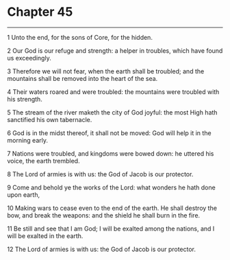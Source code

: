 # Chapter 45

***

1 Unto the end, for the sons of Core, for the hidden.

2 Our God is our refuge and strength: a helper in troubles, which have found us exceedingly.

3 Therefore we will not fear, when the earth shall be troubled; and the mountains shall be removed into the heart of the sea.

4 Their waters roared and were troubled: the mountains were troubled with his strength.

5 The stream of the river maketh the city of God joyful: the most High hath sanctified his own tabernacle.

6 God is in the midst thereof, it shall not be moved: God will help it in the morning early.

7 Nations were troubled, and kingdoms were bowed down: he uttered his voice, the earth trembled.

8 The Lord of armies is with us: the God of Jacob is our protector.

9 Come and behold ye the works of the Lord: what wonders he hath done upon earth,

10 Making wars to cease even to the end of the earth. He shall destroy the bow, and break the weapons: and the shield he shall burn in the fire.

11 Be still and see that I am God; I will be exalted among the nations, and I will be exalted in the earth.

12 The Lord of armies is with us: the God of Jacob is our protector.

